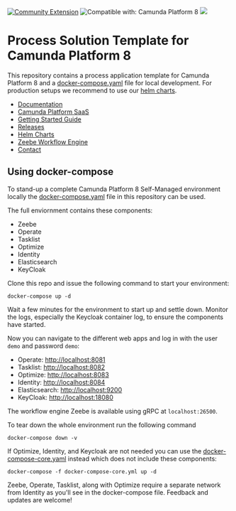 [![Community Extension](https://img.shields.io/badge/Community%20Extension-An%20open%20source%20community%20maintained%20project-FF4700)](https://github.com/camunda-community-hub/community)
![Compatible with: Camunda Platform 8](https://img.shields.io/badge/Compatible%20with-Camunda%20Platform%208-0072Ce)
[![](https://img.shields.io/badge/Lifecycle-Incubating-blue)](https://github.com/Camunda-Community-Hub/community/blob/main/extension-lifecycle.md#incubating-)

# Process Solution Template for Camunda Platform 8

This repository contains a process application template for Camunda Platform 8
and a [docker-compose.yaml](docker-compose.yaml) file for local development. For production setups we recommend to use our [helm charts](https://docs.camunda.io/docs/self-managed/platform-deployment/kubernetes-helm/).

- [Documentation](https://docs.camunda.io)
- [Camunda Platform SaaS](https://camunda.io)
- [Getting Started Guide](https://github.com/camunda/camunda-platform-get-started)
- [Releases](https://github.com/camunda/camunda-platform/releases)
- [Helm Charts](https://helm.camunda.io/)
- [Zeebe Workflow Engine](https://github.com/camunda/zeebe)
- [Contact](https://docs.camunda.io/contact/)

## Using docker-compose

To stand-up a complete Camunda Platform 8 Self-Managed environment locally the [docker-compose.yaml](docker-compose.yaml) file in this repository can be used.

The full enviornment contains these components:
- Zeebe
- Operate
- Tasklist
- Optimize
- Identity
- Elasticsearch
- KeyCloak

Clone this repo and issue the following command to start your environment:

```
docker-compose up -d
```

Wait a few minutes for the environment to start up and settle down. Monitor the logs, especially the Keycloak container log, to ensure the components have started.

Now you can navigate to the different web apps and log in with the user `demo` and password `demo`:
- Operate: [http://localhost:8081](http://localhost:8081)
- Tasklist: [http://localhost:8082](http://localhost:8082)
- Optimize: [http://localhost:8083](http://localhost:8083)
- Identity: [http://localhost:8084](http://localhost:8084)
- Elasticsearch: [http://localhost:9200](http://localhost:9200)
- KeyCloak: [http://localhost:18080](http://localhost:18080)

The workflow engine Zeebe is available using gRPC at `localhost:26500`.

To tear down the whole environment run the following command

```
docker-compose down -v
```

If Optimize, Identity, and Keycloak are not needed you can use the [docker-compose-core.yaml](docker-compose-core.yaml) instead which does not include these components:

```
docker-compose -f docker-compose-core.yml up -d
```

Zeebe, Operate, Tasklist, along with Optimize require a separate network from Identity as you'll see in the docker-compose file. Feedback and updates are welcome!
